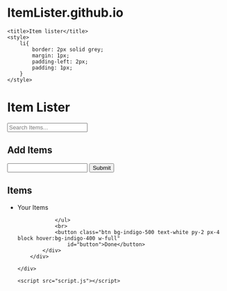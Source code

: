 # ItemLister.github.io
<!DOCTYPE html>
<html lang="en">

<head>
    <meta charset="UTF-8">
    <meta http-equiv="X-UA-Compatible" content="IE=edge">
    <meta name="viewport" content="width=device-width, initial-scale=1.0">
    <!-- Add Tailwind CSS -->
    <script src="https://cdn.tailwindcss.com"></script>

    <title>Item lister</title>
    <style>
        li{
            border: 2px solid grey;
            margin: 1px;
            padding-left: 2px;
            padding: 1px;
        }
    </style>
</head>

<body class="bg-gray-200">
    <div class="container lg:w-full xl:w-full mx-auto px-4 " id="main">
        <div class="header flex justify-between bg-green-600 mt-4 mb-4 w-full position-relative">
            <div class="float-left px-3 py-3 ">
                <h1 class="text-3xl font-bold text-white">Item Lister</h1>
            </div>
            <div class="input px-3 py-3">
                <input class="px-4 py-1 w" type="text" placeholder="Search Items..." id="filter">
            </div>
        </div>
        <div class="bg-white rounded-lg shadow-lg p-8">
            <div class="mb-8">
                <h2 class="text-2xl font-bold mb-4">Add Items</h2>
                <form id="addForm" class="flex">
                    <input type="text" id="dig" class="border rounded py-2 px-3 w-full">
                    <input class="bg-indigo-500 text-white ml-2 py-2 px-4 rounded hover:bg-indigo-600"
                        id="btn" type="submit">
                </form>
            </div>
            <div>
                <h2 class="text-2xl font-bold mb-4">Items</h2>
                <ul id="items" class="list-group list-none">
                    <li class="list-group-item " id="item-1">Your Items</li>
                    
                </ul>
                <br>
                <button class="btn bg-indigo-500 text-white py-2 px-4 block hover:bg-indigo-400 w-full"
                    id="button">Done</button>
            </div>
        </div>

    </div>

    <script src="script.js"></script>
</body>

</html>
